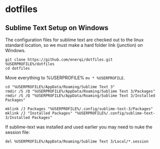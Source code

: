 dotfiles
========

Sublime Text Setup on Windows
------------------------------

The configuration files for sublime text are checked out to the linux standard location, so we must make a hard folder link (junction) on Windows.

```
git clone https://github.com/enerqi/dotfiles.git %USERPROFILE%/dotfiles
cd dotfiles
```
Move everything to %USERPROFILE% `mv * %USERPROFILE`.
```
cd "%USERPROFILE%/AppData/Roaming/Sublime Text 3"
rmdir /S /Q "%USERPROFILE%/AppData/Roaming/Sublime Text 3/Packages"
rmdir /S /Q "%USERPROFILE%/AppData/Roaming/Sublime Text 3/Installed Packages"

mklink /J Packages "%USERPROFILE%/.config/sublime-text-3/Packages"
mklink /J "Installed Packages" "%USERPROFILE%/.config/sublime-text-3/Installed Packages"
```

If sublime-text was installed and used earlier you may need to nuke the session file:

`del %USERPROFILE%/AppData/Roaming/Sublime Text 3/Local/*.session`
